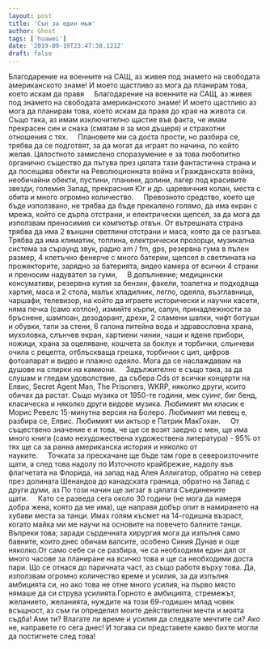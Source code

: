 ```yaml
---
layout: post
title: 'Сън за един мъж'
author: Ghost
tags: ['huawei']
date: '2019-09-19T23:47:38.121Z'
draft: false
---
```


Благодарение на военните на САЩ, аз живея под знамето на свободата американското знаме! И моето щастливо аз мога да планирам това, което искам да правя     Благодарение на военните на САЩ, аз живея под знамето на свободата американското знаме! И моето щастливо аз мога да планирам това, което искам да правя до края на живота си. Също така, аз имам изключително щастие във факта, че имам прекрасен син и снаха (смятам я за моя дъщеря) и страхотни отношения с тях.     Плановете ми са доста прости, но разбира се, трябва да се подготвят, за да могат да играят по начина, по който желая. Цялостното замислено споразумение е за това любопитно органично същество да пътува през цялата тази фантастична страна и да посещава обекти на Революционната война и Гражданската война, необичайни обекти, пустини, планини, долини, лагер под красивите звезди, големия Запад, прекрасния Юг и др. царевичния колан, места с обита и много огромно количество.     Превозното средство, което ще бъде използвано, не трябва да бъде прекалено голямо, да има екран с мрежа, който се дърпа отстрани, и електрически щепсел, за да мога да използвам преносимия си компютър отвън. От вътрешната страна трябва да има 2 външни светлини отстрани и маса, която да се разгъва. Трябва да има климатик, топлина, електрически прозорци, музикална система за съраунд звук, радио am / fm, gps, резервна гума в пълен размер, 4 клетъчно фенерче с много батерии, щепсел в светлината на прожекторите, зарядно за батерията, видео камера от всички 4 страни и преносим надувател за гуми,     В допълнение; медицински консумативи, резервна кутия за бензин, факели, тоалетна и подходяща хартия, маса и 2 стола, малък хладилник, легло, одеяла, възглавница, чаршафи, телевизор, на който да играете исторически и научни касети, няма печка (само котлон), измийте кърпи, сапун, принадлежности за бръснене, шампоан, дезодорант, дрехи, 2 сламени шапки, чифт ботуши и обувки, тапи за стени, 6 галона питейна вода и здравословна храна, мухоловка, слънчев екран, хартиени чинии, чаши и ядене прибори, ножици, храна за оцеляване, кошчета за боклук и торбички, слънчеви очила с рецепта, отблъскваща грешка, торбички с цип, цифров фотоапарат и видео и плажно одеяло. Мога да се наслаждавам на душове на спирки на камиони.     Задължително е също така, за да слушам и гледам удоволствие, да събера Cds от всички концерти на Елвис, Secret Agent Man, The Prisoners, WKRP, няколко други, които обичах да растат. Също музика от 1950-те години, мек суинг, биг бенд, класическа и няколко други видове музика. Любимият ми класик е Морис Ревелс 15-минутна версия на Болеро. Любимият ми певец е, разбира се, Елвис. Любимият ми актьор е Патрик МакГохан.     От съществено значение е и това, че ще се возят заедно с мен, ще има много книги (само нехудожествена художествена литература) - 95% от тях ще са за ранна американска история и няколко от науките.     Точката за прескачане ще бъде там горе в североизточните щати, а след това надолу по Източното крайбрежие, надолу във флагчетата на Флорида, на запад над Алея Аллигатор, обратно на север през долината Шенандоа до канадската граница, обратно на Запад с други думи, аз По този начин ще зигзаг в цялата Съединените щати.     Като се разведа сега около 30 години (не мога да намеря добра жена, която да ме има), ще направя добър опит в намирането на хубави места за танци. Имах голям късмет на 14-годишна възраст, когато майка ми ме научи на основите на повечето балните танци. Въпреки това; заради сърдечната хирургия мога да изпълня само бавните, които днес обичам валсите, особено Синия Дунав и още няколко.От само себе си се разбира, че са необходими един дял от много часове за планиране на всичко това и ще са необходими доста пари. Що се отнася до паричната част, аз също работя върху това. Да, използвам огромно количество време и усилия, за да изпълня амбицията си, но ако това не отне много усилия, на първо място нямаше да си струва усилията.Горното е амбицията, стремежът, желанието, желанията, нуждите на този 69-годишен млад човек всъщност, аз съм ги определил моите действителни мечти и моята съдба! Ами ти? Влагате ли време и усилия да следвате мечтите си? Ако не, направете го сега днес! И тогава си представете какво бихте могли да постигнете след това!
